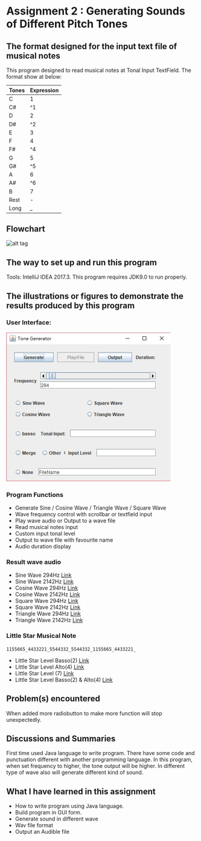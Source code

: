 # Assignment 2 : Generating Sounds of Different Pitch Tones

## The format designed for the input text file of musical notes
This program designed to read musical notes at Tonal Input TextField. The format show at below:

| Tones | Expression |
|  ---  | --- |
|   C   |  1  |
|   C#  | ^1  |
|   D   |  2  |
|   D#  | ^2  |
|   E   |  3  |
|   F   |  4  |
|   F#  | ^4  |
|   G   |  5  |
|   G#  | ^5  |
|   A   |  6  |
|   A#  | ^6  |
|   B   |  7  |
|  Rest |  -  |
|  Long |  _  |

## Flowchart
![alt tag](https://https://github.com/khyjb1995/MMS2017FALL/blob/master/Assignment%202/flowchart.jpg?raw=true)

## The way to set up and run this program
Tools: IntelliJ IDEA 2017.3.
This program requires JDK9.0 to run properly.  

## The illustrations or figures to demonstrate the results produced by this program
### User Interface:  
![alt tag](https://github.com/khyjb1995/MMS2017FALL/blob/master/Assignment%202/program.jpg?raw=true)

### Program Functions
* Generate Sine / Cosine Wave / Triangle Wave / Square Wave
* Wave frequency control with scrollbar or textfield input
* Play wave audio or Output to a wave file
* Read musical notes input
* Custom input tonal level
* Output to wave file with favourite name
* Audio duration display

### Result wave audio

* Sine Wave 294Hz
[Link](https://soundcloud.com/how-yong-karn/sine-wave-294hz?in=how-yong-karn/sets/mmsfall2017-assignment2)
* Sine Wave 2142Hz
[Link](https://soundcloud.com/how-yong-karn/sine-wave-2142hz?in=how-yong-karn/sets/mmsfall2017-assignment2)
* Cosine Wave 294Hz
[Link](https://soundcloud.com/how-yong-karn/cosine-wave-294hz?in=how-yong-karn/sets/mmsfall2017-assignment2)
* Cosine Wave 2142Hz
[Link](https://soundcloud.com/how-yong-karn/cosine-wave-2142hz?in=how-yong-karn/sets/mmsfall2017-assignment2)
* Square Wave 294Hz
[Link](https://soundcloud.com/how-yong-karn/square-wave-294hz?in=how-yong-karn/sets/mmsfall2017-assignment2)
* Square Wave 2142Hz
[Link](https://soundcloud.com/how-yong-karn/square-wave-2142hz?in=how-yong-karn/sets/mmsfall2017-assignment2)
* Triangle Wave 294Hz
[Link](https://soundcloud.com/how-yong-karn/triangle-wave-294hz?in=how-yong-karn/sets/mmsfall2017-assignment2)
* Triangle Wave 2142Hz
[Link](https://soundcloud.com/how-yong-karn/triangle-wave-2142hz?in=how-yong-karn/sets/mmsfall2017-assignment2)

### Little Star Musical Note
```
1155665_4433221_5544332_5544332_1155665_4433221_
```
* Little Star Level Basso(2)
[Link](https://soundcloud.com/how-yong-karn/little-star-level-basso-2?in=how-yong-karn/sets/mmsfall2017-assignment2)
* Little Star Level Alto(4)
[Link](https://soundcloud.com/how-yong-karn/little-star-level-alto-4?in=how-yong-karn/sets/mmsfall2017-assignment2)
* Little Star Level (7)
[Link](https://soundcloud.com/how-yong-karn/little-star-level-7?in=how-yong-karn/sets/mmsfall2017-assignment2)
* Little Star Level Basso(2) & Alto(4)
[Link](https://soundcloud.com/how-yong-karn/little-star-merge?in=how-yong-karn/sets/mmsfall2017-assignment2)

## Problem(s) encountered
 When added more radiobutton to make more function will stop unexpectedly.
 

## Discussions and Summaries
First time used Java language to write program. There have some code and punctuation different with another programming language. In this program, when set frequency to higher, the tone output will be higher. In different type of wave also will generate different kind of sound.

## What I have learned in this assignment
* How to write program using Java language.
* Build program in GUI form.
* Generate sound in different wave
* Wav file format
* Output an Audible file